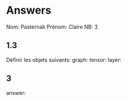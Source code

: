 # Answers

Nom: Pasternak
Prénom: Claire
NB: 3

## 1.3 
Définir les objets suivants:
graph:
tensor:
layer:

## 3
answer:
